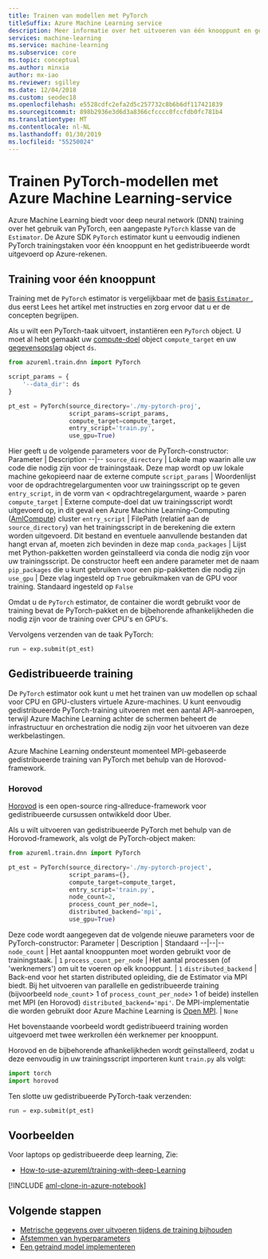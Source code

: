 ```yaml
---
title: Trainen van modellen met PyTorch
titleSuffix: Azure Machine Learning service
description: Meer informatie over het uitvoeren van één knooppunt en gedistribueerde training van PyTorch-modellen met de PyTorch estimator
services: machine-learning
ms.service: machine-learning
ms.subservice: core
ms.topic: conceptual
ms.author: minxia
author: mx-iao
ms.reviewer: sgilley
ms.date: 12/04/2018
ms.custom: seodec18
ms.openlocfilehash: e5528cdfc2efa2d5c257732c8b6b6df117421839
ms.sourcegitcommit: 898b2936e3d6d3a8366cfcccc0fccfdb0fc781b4
ms.translationtype: MT
ms.contentlocale: nl-NL
ms.lasthandoff: 01/30/2019
ms.locfileid: "55250024"
---
```

# <a name="train-pytorch-models-with-azure-machine-learning-service"></a>Trainen PyTorch-modellen met Azure Machine Learning-service

Azure Machine Learning biedt voor deep neural network (DNN) training over het gebruik van PyTorch, een aangepaste `PyTorch` klasse van de `Estimator`. De Azure SDK `PyTorch` estimator kunt u eenvoudig indienen PyTorch trainingstaken voor één knooppunt en het gedistribueerde wordt uitgevoerd op Azure-rekenen.

## <a name="single-node-training"></a>Training voor één knooppunt
Training met de `PyTorch` estimator is vergelijkbaar met de [basis `Estimator` ](how-to-train-ml-models.md), dus eerst Lees het artikel met instructies en zorg ervoor dat u er de concepten begrijpen.
  
Als u wilt een PyTorch-taak uitvoert, instantiëren een `PyTorch` object. U moet al hebt gemaakt uw [compute-doel](how-to-set-up-training-targets.md#amlcompute) object `compute_target` en uw [gegevensopslag](how-to-access-data.md) object `ds`.

```Python
from azureml.train.dnn import PyTorch

script_params = {
    '--data_dir': ds
}

pt_est = PyTorch(source_directory='./my-pytorch-proj',
                 script_params=script_params,
                 compute_target=compute_target,
                 entry_script='train.py',
                 use_gpu=True)
```

Hier geeft u de volgende parameters voor de PyTorch-constructor:
Parameter | Description
--|--
`source_directory` |  Lokale map waarin alle uw code die nodig zijn voor de trainingstaak. Deze map wordt op uw lokale machine gekopieerd naar de externe compute
`script_params` |  Woordenlijst voor de opdrachtregelargumenten voor uw trainingsscript op te geven `entry_script`, in de vorm van < opdrachtregelargument, waarde > paren
`compute_target` |  Externe compute-doel dat uw trainingsscript wordt uitgevoerd op, in dit geval een Azure Machine Learning-Computing ([AmlCompute](how-to-set-up-training-targets.md#amlcompute)) cluster
`entry_script` |  FilePath (relatief aan de `source_directory`) van het trainingsscript in de berekening die extern worden uitgevoerd. Dit bestand en eventuele aanvullende bestanden dat hangt ervan af, moeten zich bevinden in deze map
`conda_packages` |  Lijst met Python-pakketten worden geïnstalleerd via conda die nodig zijn voor uw trainingsscript. De constructor heeft een andere parameter met de naam `pip_packages` die u kunt gebruiken voor een pip-pakketten die nodig zijn
`use_gpu` |  Deze vlag ingesteld op `True` gebruikmaken van de GPU voor training. Standaard ingesteld op `False`

Omdat u de `PyTorch` estimator, de container die wordt gebruikt voor de training bevat de PyTorch-pakket en de bijbehorende afhankelijkheden die nodig zijn voor de training over CPU's en GPU's.

Vervolgens verzenden van de taak PyTorch:
```Python
run = exp.submit(pt_est)
```

## <a name="distributed-training"></a>Gedistribueerde training
De `PyTorch` estimator ook kunt u met het trainen van uw modellen op schaal voor CPU en GPU-clusters virtuele Azure-machines. U kunt eenvoudig gedistribueerde PyTorch-training uitvoeren met een aantal API-aanroepen, terwijl Azure Machine Learning achter de schermen beheert de infrastructuur en orchestration die nodig zijn voor het uitvoeren van deze werkbelastingen.

Azure Machine Learning ondersteunt momenteel MPI-gebaseerde gedistribueerde training van PyTorch met behulp van de Horovod-framework.

### <a name="horovod"></a>Horovod
[Horovod](https://github.com/uber/horovod) is een open-source ring-allreduce-framework voor gedistribueerde cursussen ontwikkeld door Uber.

Als u wilt uitvoeren van gedistribueerde PyTorch met behulp van de Horovod-framework, als volgt de PyTorch-object maken:

```Python
from azureml.train.dnn import PyTorch

pt_est = PyTorch(source_directory='./my-pytorch-project',
                 script_params={},
                 compute_target=compute_target,
                 entry_script='train.py',
                 node_count=2,
                 process_count_per_node=1,
                 distributed_backend='mpi',
                 use_gpu=True)
```

Deze code wordt aangegeven dat de volgende nieuwe parameters voor de PyTorch-constructor:
Parameter | Description | Standaard
--|--|--
`node_count` |  Het aantal knooppunten moet worden gebruikt voor de trainingstaak. | `1`
`process_count_per_node` |  Het aantal processen (of 'werknemers') om uit te voeren op elk knooppunt. | `1`
`distributed_backend` |  Back-end voor het starten distributed opleiding, die de Estimator via MPI biedt.  Bij het uitvoeren van parallelle en gedistribueerde training (bijvoorbeeld `node_count`> 1 of `process_count_per_node`> 1 of beide) instellen met MPI (en Horovod) `distributed_backend='mpi'`. De MPI-implementatie die worden gebruikt door Azure Machine Learning is [Open MPI](https://www.open-mpi.org/). | `None`

Het bovenstaande voorbeeld wordt gedistribueerd training worden uitgevoerd met twee werkrollen één werknemer per knooppunt.

Horovod en de bijbehorende afhankelijkheden wordt geïnstalleerd, zodat u deze eenvoudig in uw trainingsscript importeren kunt `train.py` als volgt:
```Python
import torch
import horovod
```

Ten slotte uw gedistribueerde PyTorch-taak verzenden:
```Python
run = exp.submit(pt_est)
```

## <a name="examples"></a>Voorbeelden

Voor laptops op gedistribueerde deep learning, Zie:
* [How-to-use-azureml/training-with-deep-Learning](https://github.com/Azure/MachineLearningNotebooks/blob/master/how-to-use-azureml/training-with-deep-learning)

[!INCLUDE [aml-clone-in-azure-notebook](../../../includes/aml-clone-for-examples.md)]

## <a name="next-steps"></a>Volgende stappen
* [Metrische gegevens over uitvoeren tijdens de training bijhouden](how-to-track-experiments.md)
* [Afstemmen van hyperparameters](how-to-tune-hyperparameters.md)
* [Een getraind model implementeren](how-to-deploy-and-where.md)
